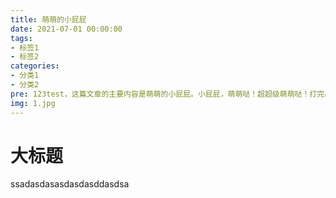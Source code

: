 ```yaml
---
title: 萌萌的小屁屁
date: 2021-07-01 00:00:00
tags: 
- 标签1
- 标签2
categories: 
- 分类1
- 分类2
pre: 123test，这篇文章的主要内容是萌萌的小屁屁。小屁屁，萌萌哒！超超级萌萌哒！打完吊袜带，小屁屁更萌萌哒...dddddddddddddddddddddddddddddddddddddddddddddddddddddddddddddddddddddddddddddddddddddddddddddddddddddddddddddddddddddddddddddddddddddddddddddddddd111111111111111111
img: 1.jpg
---
```

# 大标题
ssadasdasasdasdasddasdsa